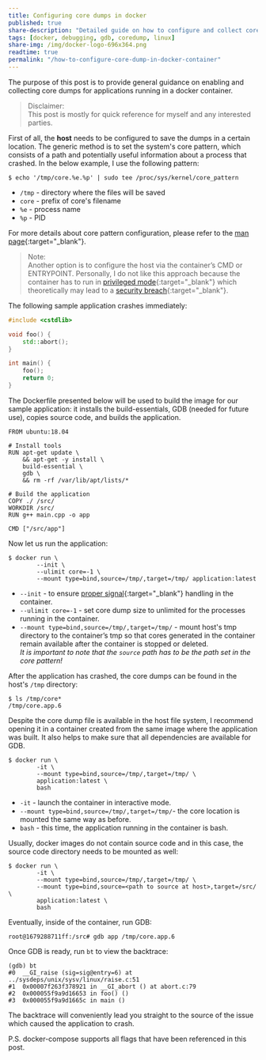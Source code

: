 ```yaml
---
title: Configuring core dumps in docker
published: true
share-description: "Detailed guide on how to configure and collect core dumps in docker"
tags: [docker, debugging, gdb, coredump, linux]
share-img: /img/docker-logo-696x364.png
readtime: true
permalink: "/how-to-configure-core-dump-in-docker-container"
---
```


The purpose of this post is to provide general guidance on enabling and collecting core dumps for applications running
in a docker container.

> Disclaimer:<br>
> This post is mostly for quick reference for myself and any interested parties.<br>

First of all, the **host** needs to be configured to save the dumps in a certain location.
The generic method is to set the system's core pattern, which consists of a path and potentially useful information
about a process that crashed. In the below example, I use the following pattern:

```plain
$ echo '/tmp/core.%e.%p' | sudo tee /proc/sys/kernel/core_pattern
```
* `/tmp` - directory where the files will be saved
* `core` - prefix of core's filename
* `%e` - process name
* `%p` - PID

For more details about core pattern configuration, please refer to the [man page](https://man7.org/linux/man-pages/man5/core.5.html){:target="_blank"}.

> Note:<br>
> Another option is to configure the host via the container’s
> CMD or ENTRYPOINT. Personally, I do not like this approach because the container has to run in [privileged
> mode](https://docs.docker.com/engine/reference/run/#runtime-privilege-and-linux-capabilities){:target="_blank"} which theoretically may
> lead to a [security
> breach](https://www.trendmicro.com/en_us/research/19/l/why-running-a-privileged-container-in-docker-is-a-bad-idea.html){:target="_blank"}.


The following sample application crashes immediately:
```cpp
#include <cstdlib>

void foo() {
    std::abort();
}

int main() {
    foo();
    return 0;
}
```

The Dockerfile presented below will be used to build the image for our sample application: it installs
the build-essentials, GDB (needed for future use), copies source code, and builds the application.
```docker
FROM ubuntu:18.04

# Install tools
RUN apt-get update \
    && apt-get -y install \
    build-essential \
    gdb \
    && rm -rf /var/lib/apt/lists/*

# Build the application
COPY ./ /src/
WORKDIR /src/
RUN g++ main.cpp -o app

CMD ["/src/app"]
```

Now let us run the application:
```plain
$ docker run \
        --init \
        --ulimit core=-1 \
        --mount type=bind,source=/tmp/,target=/tmp/ application:latest
```

* `--init` - to ensure [proper signal](/how-signals-are-handled-in-a-docker-container){:target="_blank"} handling in the container.
* `--ulimit core=-1` - set core dump size to unlimited for the processes running in the container.
* `--mount type=bind,source=/tmp/,target=/tmp/` - mount host's tmp directory to the container’s tmp so that cores
generated in the container remain available after the container is stopped or deleted.<br>
*It is important to note that the `source` path has to be the path
set in the core pattern!*

After the application has crashed, the core dumps can be found in the host's `/tmp` directory:
```plain
$ ls /tmp/core*
/tmp/core.app.6
```

Despite the core dump file is available in the host file system, I recommend opening it in a container created from the
same image where the application was built. It also helps to make sure that all dependencies are available for GDB.

```plain
$ docker run \
        -it \
        --mount type=bind,source=/tmp/,target=/tmp/ \
        application:latest \
        bash
```
* `-it` - launch the container in interactive mode.
* `--mount type=bind,source=/tmp/,target=/tmp/`- the core location is mounted the same way as before.
* `bash` - this time, the application running in the container is bash.

Usually, docker images do not contain source code and in this
case, the source code directory needs to be mounted as well:
```plain
$ docker run \
        -it \
        --mount type=bind,source=/tmp/,target=/tmp/ \
        --mount type=bind,source=<path to source at host>,target=/src/ \
        application:latest \
        bash
```

Eventually, inside of the container, run GDB:
```plain
root@1679288711ff:/src# gdb app /tmp/core.app.6
```

Once GDB is ready, run `bt` to view the backtrace:
```plain
(gdb) bt
#0  __GI_raise (sig=sig@entry=6) at ../sysdeps/unix/sysv/linux/raise.c:51
#1  0x00007f263f378921 in __GI_abort () at abort.c:79
#2  0x000055f9a9d16653 in foo() ()
#3  0x000055f9a9d1665c in main ()
```

The backtrace will conveniently lead you straight to the source of the issue which caused the application to crash.

P.S. docker-compose supports all flags that have been referenced in this post.
